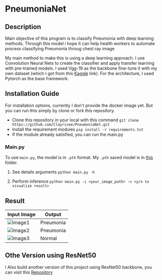 # PneumoniaNet
## Description
Main objective of this program is to classify Pneumonia with deep learning methods. Through this model i hope it can help health workers to automate process classifying Pneumonia throug chest ray image

My main method to make this is using a deep learning approach. I use Convolution Neural Nets to create the classifier and apply transfer learning with pre-trained models. I used Vgg-19 as the backbone 
fine-tune it with my own dataset (which I got from this [Kaggle](https://www.kaggle.com/tolgadincer/labeled-chest-xray-images) link). For the architecture, I used Pytorch as the base framework.

## Installation Guide
For installation options, currently I don't provide the docker image yet. But you can run this simply by clone or fork this repository.

* Clone this repository in your local with this command ```git clone https://github.com/Clayrisee/PneumoniaNet.git```
* Install the requirement modules ```pip install -r requirements.txt```
* If the module already satisfied, you can run the main.py
### Main.py
To use ```main.py```, the model is in ```.pth``` format. My ```.pth``` saved model is in [this](https://github.com/Clayrisee/PneumoniaNet/blob/main/pretrain_weight/PneumoniaNet.txt) folder.

1. See details arguments
```python main.py -h```

2. Perform inference
```python main.py -i <your_image_path> -v <y/n to visualize result>```

## Result
| Input Image      | Output |
| ----------- | ----------- |
| ![Image1](https://github.com/Clayrisee/PneumoniaNet/blob/main/test_image/test_1.jpeg)     | Pneumonia |
| ![Image2](https://github.com/Clayrisee/PneumoniaNet/blob/main/test_image/test_2.jpeg)     | Pneumonia |
| ![Image3](https://github.com/Clayrisee/PneumoniaNet/blob/main/test_image/test_3.jpeg)     | Normal |

## Othe Version using ResNet50
I Also build another version of this project using ResNet50 backbone, you can visit this [Repository](https://www.github.com/Clayrisee/PneumoniaNetResNet50)

